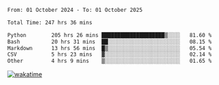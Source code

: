 <!--START_SECTION:waka-->

```txt
From: 01 October 2024 - To: 01 October 2025

Total Time: 247 hrs 36 mins

Python        205 hrs 26 mins ████████████████████▒░░░░   81.60 %
Bash          20 hrs 31 mins  ██░░░░░░░░░░░░░░░░░░░░░░░   08.15 %
Markdown      13 hrs 56 mins  █▒░░░░░░░░░░░░░░░░░░░░░░░   05.54 %
CSV           5 hrs 23 mins   ▓░░░░░░░░░░░░░░░░░░░░░░░░   02.14 %
Other         4 hrs 9 mins    ▒░░░░░░░░░░░░░░░░░░░░░░░░   01.65 %
```

<!--END_SECTION:waka-->
[![wakatime](https://wakatime.com/badge/user/5f89a63a-5294-4958-ad30-2b3455e63f2a.svg)](https://wakatime.com/@5f89a63a-5294-4958-ad30-2b3455e63f2a)

